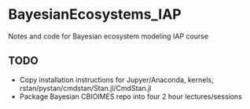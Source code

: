 # BayesianEcosystems_IAP
Notes and code for Bayesian ecosystem modeling IAP course

## TODO
* Copy installation instructions for Jupyer/Anaconda, kernels, rstan/pystan/cmdstan/Stan.jl/CmdStan.jl
* Package Bayesian CBIOIMES repo into four 2 hour lectures/sessions



